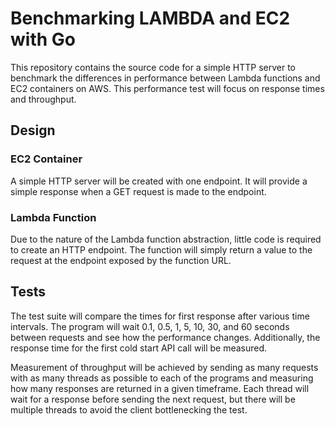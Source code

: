 # Benchmarking LAMBDA and EC2 with Go
This repository contains the source code for a simple HTTP server to benchmark the differences in performance between Lambda functions and EC2 containers on AWS. This performance test will focus on response times and throughput.

## Design
### EC2 Container
A simple HTTP server will be created with one endpoint. It will provide a simple response when a GET request is made to the endpoint.

### Lambda Function
Due to the nature of the Lambda function abstraction, little code is required to create an HTTP endpoint. The function will simply return a value to the request at the endpoint exposed by the function URL.

## Tests
The test suite will compare the times for first response after various time intervals. The program will wait 0.1, 0.5, 1, 5, 10, 30, and 60 seconds between requests and see how the performance changes. Additionally, the response time for the first cold start API call will be measured.

Measurement of throughput will be achieved by sending as many requests with as many threads as possible to each of the programs and measuring how many responses are returned in a given timeframe. Each thread will wait for a response before sending the next request, but there will be multiple threads to avoid the client bottlenecking the test.
